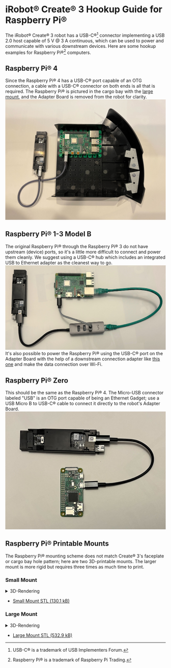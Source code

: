 # iRobot® Create® 3 Hookup Guide for Raspberry Pi®

The iRobot® Create® 3 robot has a USB-C®[^1] connector implementing a USB 2.0 host capable of 5 V @ 3 A continuous, which can be used to power and communicate with various downstream devices.
Here are some hookup examples for Raspberry Pi®[^2] computers.

## Raspberry Pi® 4
Since the Raspberry Pi® 4 has a USB-C® port capable of an OTG connection, a cable with a USB-C® connector on both ends is all that is required.
The Raspberry Pi® is pictured in the cargo bay with the [large mount](#large-mount), and the Adapter Board is removed from the robot for clarity.
![Hookup diagram for Raspberry Pi® 4](data/hookup_pi4.jpg "Raspberry Pi® 4")

## Raspberry Pi® 1-3 Model B
The original Raspberry Pi® through the Raspberry Pi® 3 do not have upstream (device) ports, so it's a little more difficult to connect and power them cleanly.
We suggest using a USB-C® hub which includes an integrated USB to Ethernet adapter as the cleanest way to go.
![Hookup diagram for Raspberry Pi® 3B](data/hookup_pi3b.jpg "Raspberry Pi® 3B")
It's also possible to power the Raspberry Pi® using the USB-C® port on the Adapter Board with the help of a downstream connection adapter like [this one](https://www.adafruit.com/product/4090) and make the data connection over Wi-Fi.

## Raspberry Pi® Zero
This should be the same as the Raspberry Pi® 4.
The Micro-USB connector labeled "USB" is an OTG port capable of being an Ethernet Gadget; use a USB Micro B to USB-C® cable to connect it directly to the robot's Adapter Board.
![Hookup diagram for Raspberry Pi® Zero](data/hookup_piZ.jpg "Raspberry Pi® Zero")

## Raspberry Pi® Printable Mounts
The Raspberry Pi® mounting scheme does not match Create® 3's faceplate or cargo bay hole pattern; here are two 3D-printable mounts.
The larger mount is more rigid but requires three times as much time to print.

### Small Mount

<details>
  <summary>3D-Rendering</summary>

  <script src="https://embed.github.com/view/3d/iRobotEducation/create3_docs/main/docs/hw/data/brackets/C3-RPi-Mount-Small-20211022.stl"></script>

</details>


* [Small Mount STL (130.1 kB)](data/brackets/C3-RPi-Mount-Small-20211022.stl)


### Large Mount

<details>
  <summary>3D-Rendering</summary>

  <script src="https://embed.github.com/view/3d/iRobotEducation/create3_docs/main/docs/hw/data/brackets/C3-RPi-Mount-20211022.stl"></script>

</details>


* [Large Mount STL (532.9 kB)](data/brackets/C3-RPi-Mount-20211022.stl)

[^1]: USB-C® is a trademark of USB Implementers Forum.
[^2]: Raspberry Pi® is a trademark of Raspberry Pi Trading.
[^3]: All other trademarks mentioned are the property of their respective owners.
